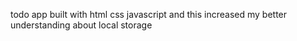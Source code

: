 todo app built with html css javascript and this increased my better understanding about local storage
